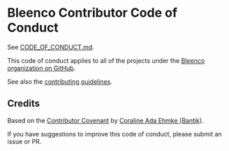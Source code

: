 # Bleenco Contributor Code of Conduct

See [CODE_OF_CONDUCT.md](https://github.com/bleenco/code-of-conduct/blob/master/CODE_OF_CONDUCT.md).

This code of conduct applies to all of the projects under the [Bleenco organization on GitHub](https://github.com/bleenco).

See also the [contributing guidelines](https://github.com/bleenco).

## Credits

Based on the [Contributor Covenant](https://github.com/Bantik/contributor_covenant) by [Coraline Ada Ehmke (Bantik)](https://github.com/Bantik).

If you have suggestions to improve this code of conduct, please submit an issue or PR.
